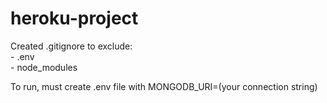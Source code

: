 # heroku-project


Created .gitignore to exclude:  
	- .env    
	- node_modules



To run, must create .env file with MONGODB_URI=(your connection string)
